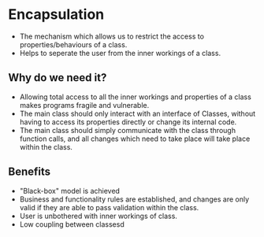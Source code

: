 # Encapsulation
- The mechanism which allows us to restrict the access to properties/behaviours of a class.
- Helps to seperate the user from the inner workings of a class.

## Why do we need it?
- Allowing total access to all the inner workings and properties of a class makes programs fragile and vulnerable.
- The main class should only interact with an interface of Classes, without having to access its properties directly or change its internal code.
- The main class should simply communicate with the class through function calls, and all changes which need to take place will take place within the class.

## Benefits
- "Black-box" model is achieved
- Business and functionality rules are established, and changes are only valid if they are able to pass validation within the class.
- User is unbothered with inner workings of class.
- Low coupling between classesd